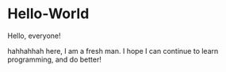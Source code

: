 # Hello-World

Hello, everyone!

hahhahhah here, I am a fresh man. I hope I can continue to learn programming, and do better!
